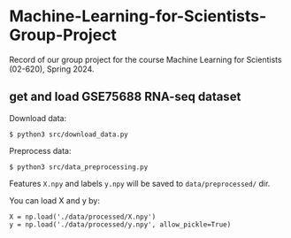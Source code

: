 # Machine-Learning-for-Scientists-Group-Project
Record of our group project for the course Machine Learning for Scientists (02-620), Spring 2024.

## get and load GSE75688 RNA-seq dataset

Download data:
```
$ python3 src/download_data.py
```

Preprocess data:
```
$ python3 src/data_preprocessing.py
```
Features `X.npy` and labels `y.npy` will be saved to `data/preprocessed/` dir. 

You can load X and y by:
```
X = np.load('./data/processed/X.npy')
y = np.load('./data/processed/y.npy', allow_pickle=True)
```
